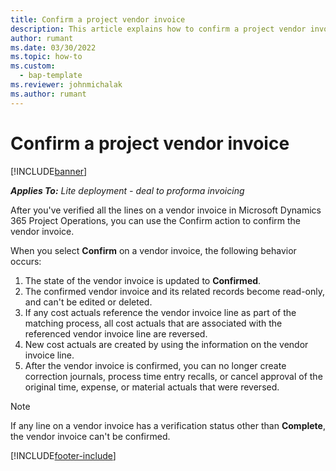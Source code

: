 ```yaml
---
title: Confirm a project vendor invoice
description: This article explains how to confirm a project vendor invoice in Microsoft Dynamics 365 Project Operations and the financial impact of confirming a project vendor invoice.
author: rumant
ms.date: 03/30/2022
ms.topic: how-to
ms.custom: 
  - bap-template
ms.reviewer: johnmichalak
ms.author: rumant
---
```


# Confirm a project vendor invoice

[!INCLUDE[banner](../../includes/banner.md)]

_**Applies To:** Lite deployment - deal to proforma invoicing_

After you've verified all the lines on a vendor invoice in Microsoft Dynamics 365 Project Operations, you can use the Confirm action to confirm the vendor invoice.

When you select **Confirm** on a vendor invoice, the following behavior occurs:

1. The state of the vendor invoice is updated to **Confirmed**.
2. The confirmed vendor invoice and its related records become read-only, and can't be edited or deleted.
3. If any cost actuals reference the vendor invoice line as part of the matching process, all cost actuals that are associated with the referenced vendor invoice line are reversed.
4. New cost actuals are created by using the information on the vendor invoice line.
5. After the vendor invoice is confirmed, you can no longer create correction journals, process time entry recalls, or cancel approval of the original time, expense, or material actuals that were reversed.

> [!NOTE]
> If any line on a vendor invoice has a verification status other than **Complete**, the vendor invoice can't be confirmed.

[!INCLUDE[footer-include](../../includes/footer-banner.md)]
